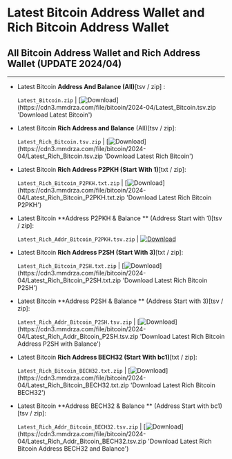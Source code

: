 # Latest Bitcoin Address Wallet and Rich Bitcoin Address Wallet


## All Bitcoin Address Wallet and Rich Address Wallet (UPDATE 2024/04)
---

- Latest Bitcoin **Address And Balance (All)**[tsv / zip] : 

    `Latest_Bitcoin.zip`  |  [![Download](https://img.shields.io/badge/Mirror_Link-Download_(1.40GB)-4BB011?style=plastic)](https://cdn3.mmdrza.com/file/bitcoin/2024-04/Latest_Bitcoin.tsv.zip 'Download Latest Bitcoin')

- Latest Bitcoin **Rich Address and Balance** (All)[tsv / zip]:


    `Latest_Rich_Bitcoin.tsv.zip`  |  [![Download](https://img.shields.io/badge/Mirror_Link-Download_(1.04GB)-FF8800?style=plastic)](https://cdn3.mmdrza.com/file/bitcoin/2024-04/Latest_Rich_Bitcoin.tsv.zip 'Download Latest Rich Bitcoin')


- Latest Bitcoin **Rich Address P2PKH (Start With 1)**[txt / zip]:


   `Latest_Rich_Bitcoin_P2PKH.txt.zip`  |  [![Download](https://img.shields.io/badge/Mirror_Link-Download_(378.41MB)-37A5CC?style=plastic)](https://cdn3.mmdrza.com/file/bitcoin/2024-04/Latest_Rich_Bitcoin_P2PKH.txt.zip 'Download Latest Rich Bitcoin P2PKH')


- Latest Bitcoin **Address P2PKH & Balance ** (Address Start with 1)[tsv / zip]:


   `Latest_Rich_Addr_Bitcoin_P2PKH.tsv.zip`  |  [![Download](https://img.shields.io/badge/Mirror_Link-Download_(610MB)-0067C5?style=plastic)](https://cdn3.mmdrza.com/file/bitcoin/2024-04/Latest_Rich_Addr_Bitcoin_P2PKH.tsv.zip 'Download Latest Rich Bitcoin Just Addr P2PKH')



- Latest Bitcoin **Rich Address P2SH (Start With 3)**[txt / zip]:


   `Latest_Rich_Bitcoin_P2SH.txt.zip`  |  [![Download](https://img.shields.io/badge/Mirror_Link-Download_(182.47MB)-37A5CC?style=plastic)](https://cdn3.mmdrza.com/file/bitcoin/2024-04/Latest_Rich_Bitcoin_P2SH.txt.zip 'Download Latest Rich Bitcoin P2SH')


- Latest Bitcoin **Address P2SH & Balance ** (Address Start with 3)[tsv / zip]:


   `Latest_Rich_Addr_Bitcoin_P2SH.tsv.zip`  |  [![Download](https://img.shields.io/badge/Mirror_Link-Download_(235.26MB)-0067C5?style=plastic)](https://cdn3.mmdrza.com/file/bitcoin/2024-04/Latest_Rich_Addr_Bitcoin_P2SH.tsv.zip 'Download Latest Rich Bitcoin Address P2SH with Balance')



- Latest Bitcoin **Rich Address BECH32 (Start With bc1)**[txt / zip]:


   `Latest_Rich_Bitcoin_BECH32.txt.zip`  |  [![Download](https://img.shields.io/badge/Mirror_Link-Download_(426.75MB)-37A5CC?style=plastic)](https://cdn3.mmdrza.com/file/bitcoin/2024-04/Latest_Rich_Bitcoin_BECH32.txt.zip 'Download Latest Rich Bitcoin BECH32')


- Latest Bitcoin **Address BECH32 & Balance ** (Address Start with bc1)[tsv / zip]:


   `Latest_Rich_Addr_Bitcoin_BECH32.tsv.zip`  |  [![Download](https://img.shields.io/badge/Mirror_Link-Download_(587.24MB)-0067C5?style=plastic)](https://cdn3.mmdrza.com/file/bitcoin/2024-04/Latest_Rich_Addr_Bitcoin_BECH32.tsv.zip 'Download Latest Rich Bitcoin Address BECH32 and Balance')

